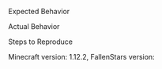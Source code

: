 Expected Behavior



Actual Behavior



Steps to Reproduce



Minecraft version: 1.12.2, FallenStars version:
